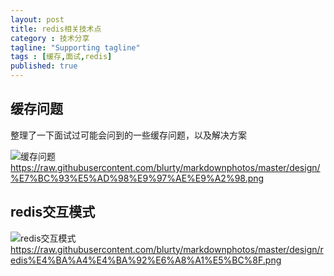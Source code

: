 ```yaml
---
layout: post
title: redis相关技术点
category : 技术分享
tagline: "Supporting tagline"
tags : [缓存,面试,redis]
published: true
---
```


## 缓存问题

整理了一下面试过可能会问到的一些缓存问题，以及解决方案

![缓存问题](https://raw.githubusercontent.com/blurty/markdownphotos/master/design/%E7%BC%93%E5%AD%98%E9%97%AE%E9%A2%98.png)
https://raw.githubusercontent.com/blurty/markdownphotos/master/design/%E7%BC%93%E5%AD%98%E9%97%AE%E9%A2%98.png

## redis交互模式

![redis交互模式](https://raw.githubusercontent.com/blurty/markdownphotos/master/design/redis%E4%BA%A4%E4%BA%92%E6%A8%A1%E5%BC%8F.png)
https://raw.githubusercontent.com/blurty/markdownphotos/master/design/redis%E4%BA%A4%E4%BA%92%E6%A8%A1%E5%BC%8F.png
